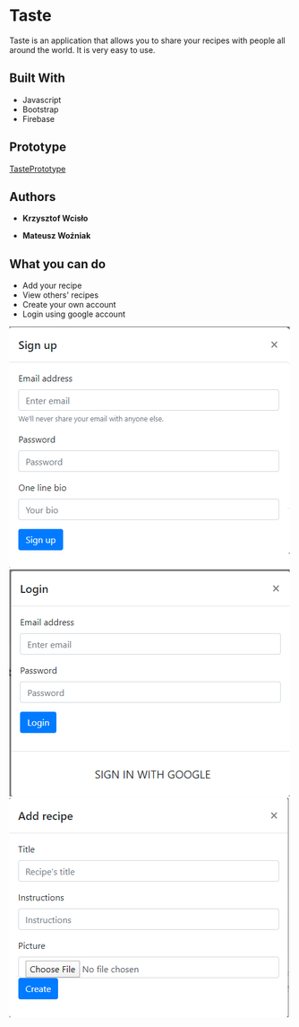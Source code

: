 # Taste

Taste is an application that allows you to share your recipes with people all around the world. It is very easy to use.


## Built With

* Javascript
* Bootstrap
* Firebase

## Prototype

[TastePrototype](https://pr.to/RZW0NK/)

## Authors

* **Krzysztof Wcisło** 

* **Mateusz Woźniak** 


## What you can do

* Add your recipe
* View others' recipes
* Create your own account
* Login using google account


![](signUpForm.png)
![](loginForm.png)
![](addForm.png)

